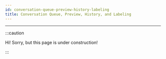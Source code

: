 ```yaml
---
id: conversation-queue-preview-history-labeling
title: Conversation Queue, Preview, History, and Labeling
---
```


---------------

:::caution

Hi! Sorry, but this page is under construction!

:::